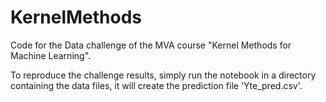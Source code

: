 # KernelMethods

Code for the Data challenge of the MVA course "Kernel Methods for Machine Learning".

To reproduce the challenge results, simply run the notebook in a directory containing the data files, it will create the prediction file 'Yte_pred.csv'.
